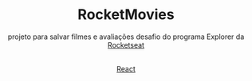 <div align="center">
<h1>RocketMovies</h1>
 projeto para salvar filmes e avaliações desafio do programa Explorer da <a href="https://www.rocketseat.com.br/" target="_blank">Rocketseat</a>
<br> <br>

 [React](https://reactjs.org/)

</div>